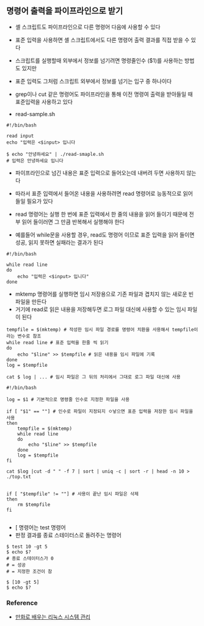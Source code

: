 ## 명령어 출력을 파이프라인으로 받기 

- 셸 스크립트도 파이프라인으로 다른 명령어 다음에 사용할 수 있다
- 표준 입력을 사용하면 셸 스크립트에서도 다른 명령어 출력 결과를 직접 받을 수 있다 

- 스크립트를 실행할때 외부에서 정보를 넘기려면 명령줄인수 ($1)를 사용하는 방법도 있지만
- 표준 입력도 그처럼 스크립트 외부에서 정보를 넘기는 입구 중 하나이다 
- grep이나 cut 같은 명령어도 파이프라인을 통해 이전 명령여 출력을 받아들일 때 표준입력을 사용하고 있다 

- read-sample.sh

```
#!/bin/bash

read input
echo "입력은 <$input> 입니다 
```

```
$ echo "안녕하세요" | ./read-smaple.sh
# 입력은 안녕하세요 입니다

```

- 파이프라인으로 넘긴 내용은 표준 입력으로 들어오는데 내버려 두면 사용하지 않는다
- 따라서 표준 입력에서 들어온 내용을 사용하려면 read 명령어로 능동적으로 읽어 들일 필요가 있다 

- read 명령어는 실행 한 번에 표준 입력에서 한 줄의 내용을 읽어 들이기 때문에 전부 읽어 들이러면 그 만큼 반복해서 실행해야 한다 
- 예를들어 while문을 사용할 경우, read도 명령어 이므로 표준 입력을 읽어 들이면 성공, 읽지 못하면 실패라는 결과가 된다 

```
#!/bin/bash

while read line
do
    echo "입력은 <$input> 입니다"
done

```

- mktemp 명령어를 실행하면 임시 저장용으로 기존 파일과 겹치지 않는 새로운 빈 파일을 만든다
- 거기에 read로 읽은 내용을 저장해두면 로그 파일 대신에 사용할 수 있는 임시 파일이 된다 

```
tempfile = $(mktemp) # 작성한 임시 파일 경로를 명령어 치환을 사용해서 tempfile이라는 변수로 참조 
while read line # 표준 입력을 한줄 씩 읽기 
do
    echo "$line" >> $tempfile # 읽은 내용을 임시 파일에 기록 
done
log = $tempfile

cat $ log | ... # 임시 파일은 그 뒤의 처리에서 그대로 로그 파일 대신에 사용

```

```
#!/bin/bash

log = $1 # 기본적으로 명령줄 인수로 지정한 파일을 사용

if [ "$1" == ""] # 인수로 파일이 지정되지 ㅇ낳으면 표준 입력을 저장한 임시 파일을 사용
then
    tempfile = $(mktemp)
    while read line
    do
        echo "$line" >> $tempfile
    done
    log = $tempfile
fi

cat $log |cut -d " " -f 7 | sort | uniq -c | sort -r | head -n 10 > ./top.txt


if [ "$tempfile" != ""] # 사용이 끝난 임시 파일은 삭제 
then
    rm $tempfile
fi


```

- [ 명령어는 test 명령어
- 판정 결과를 종료 스테이터스로 돌려주는 명령어

```
$ test 10 -gt 5
$ echo $? 
# 종료 스테이터스가 0
# = 성공
# = 지정한 조건이 참

$ [10 -gt 5]
$ echo $?

```

### Reference
  - [만화로 배우는 리눅스 시스템 관리](http://www.yes24.com/Product/Goods/32402055?Acode=101)
